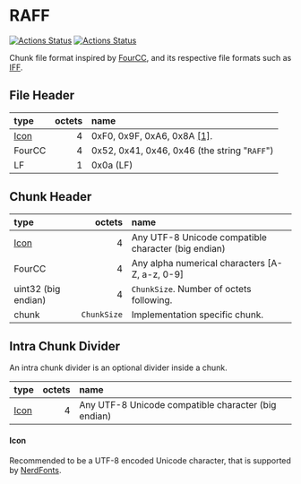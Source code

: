 # RAFF

[![Actions Status](https://github.com/piot/raff-c/workflows/build%20linux/badge.svg)](https://github.com/piot/raff-c/actions)
[![Actions Status](https://github.com/piot/raff-c/workflows/build%20mac%20os/badge.svg)](https://github.com/piot/raff-c/actions)

Chunk file format inspired by [FourCC](https://en.wikipedia.org/wiki/FourCC), and its respective file formats such as [IFF](https://en.wikipedia.org/wiki/Interchange_File_Format).


## File Header

| type          | octets | name                                                                      |
| :------------ | -----: | :------------------------------------------------------------------------ |
| [Icon](#icon) |      4 | 0xF0, 0x9F, 0xA6, 0x8A [[1]](https://www.compart.com/en/unicode/U+1F98A). |
| FourCC        |      4 | 0x52, 0x41, 0x46, 0x46 (the string "`RAFF`")                              |
| LF            |      1 | 0x0a (LF)                                                                 |


## Chunk Header

| type                 |      octets | name                                                |
| :------------------- | ----------: | :-------------------------------------------------- |
| [Icon](#icon)        |           4 | Any UTF-8 Unicode compatible character (big endian) |
| FourCC               |           4 | Any alpha numerical characters [A-Z, a-z, 0-9]      |
| uint32  (big endian) |           4 | `ChunkSize`. Number of octets following.            |
| chunk                | `ChunkSize` | Implementation specific chunk.                      |


## Intra Chunk Divider

An intra chunk divider is an optional divider inside a chunk.

| type          | octets | name                                                |
| :------------ | -----: | :-------------------------------------------------- |
| [Icon](#icon) |      4 | Any UTF-8 Unicode compatible character (big endian) |

#### Icon
Recommended to be a UTF-8 encoded Unicode character, that is supported by [NerdFonts](https://www.nerdfonts.com/).
